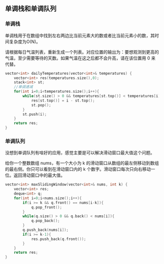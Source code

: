 ## 单调栈和单调队列

### 单调栈

单调栈用于在数组中找到左右两边比当前元素大的数或者比当前元素小的数，其时间复杂度为O(N)。

请根据每日气温列表，重新生成一个列表。对应位置的输出为：要想观测到更高的气温，至少需要等待的天数。如果气温在这之后都不会升高，请在该位置用 0 来代替。

```cpp
vector<int> dailyTemperatures(vector<int>& temperatures) {
    vector<int> res(temperatures.size(),0);
    stack<int> st;
    //单调递减
    for(int i=0;i<temperatures.size();i++){
        while(st.size() > 0 && temperatures[st.top()] < temperatures[i]){
            res[st.top()] = i - st.top();
            st.pop();
        }
        st.push(i);
    }
    return res;
}
```

### 单调队列

没想到单调队列有啥好的应用，感觉主要是可以解决滑动窗口最大值这个问题。

给你一个整数数组 nums，有一个大小为 k 的滑动窗口从数组的最左侧移动到数组的最右侧。你只可以看到在滑动窗口内的 k 个数字。滑动窗口每次只向右移动一位。返回滑动窗口中的最大值。

```cpp
vector<int> maxSlidingWindow(vector<int>& nums, int k) {
    vector<int> res;
    deque<int> q;
    for(int i=0;i<nums.size();i++){
        if(i >= k && q.front() == nums[i-k]){
            q.pop_front();
        }
        while(q.size() > 0 && q.back() < nums[i]){
            q.pop_back();
        }
        q.push_back(nums[i]);
        if(i >= k-1){
            res.push_back(q.front());
        }
    }
    return res;
}
```